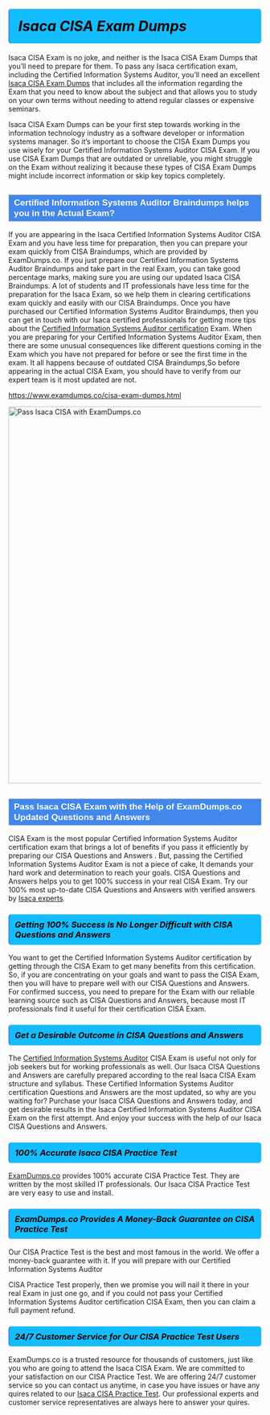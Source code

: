 <h1>                <strong><span style="display: block; color: #000000; background: #14BDFF; border: 0.5px solid #AED6F1; border-left: 3px solid #3498DB; padding: .6em; border-radius: 6px;">                     <em>Isaca CISA <span class="exam_variation">Exam Dumps</span> </em>                </span></strong>            </h1>                        <p>Isaca CISA Exam is no joke, and neither is the Isaca CISA <span class="exam_variation">Exam Dumps</span> that you’ll need to prepare for them. To pass any Isaca certification exam,             including the Certified Information Systems Auditor, you’ll need an excellent <a href="https://www.examdumps.co/cisa-exam-dumps.html">Isaca CISA <span class="exam_variation">Exam Dumps</span></a> that includes             all the information regarding the Exam that you need to know about the subject and that allows you to study on your own terms             without needing to attend regular classes or expensive seminars.</p>                        <p>Isaca CISA <span class="exam_variation">Exam Dumps</span> can be your first step towards working in the information technology industry as a software developer or             information systems manager. So it’s important to choose the CISA <span class="exam_variation">Exam Dumps</span> you use wisely for your             Certified Information Systems Auditor CISA Exam. If you use CISA <span class="exam_variation">Exam Dumps</span>             that are outdated or unreliable, you might struggle on the Exam without realizing it because these types of CISA <span class="exam_variation">Exam Dumps</span>             might include incorrect information or skip key topics completely.</p>                        <h2 style="background: #4287ec; border: 1px solid #cccccc; padding: 5px 10px;">                <span style="color: #ffffff;">                    <span style="font-size: 11pt;">                        <span style="line-height: normal;">                            <span style="font-family: Calibri,sans-serif;">                                <strong>                                    <span style="font-size: 13.0pt;">Certified Information Systems Auditor <span class="exam_variation2">Braindumps</span> helps you in the Actual Exam?</span>                                </strong>                            </span>                        </span>                    </span>                </span>            </h2>                        <p>If you are appearing in the Isaca Certified Information Systems Auditor CISA Exam and             you have less time for preparation, then you can prepare your exam quickly from CISA <span class="exam_variation2">Braindumps</span>, which are provided by ExamDumps.co.             If you just prepare our Certified Information Systems Auditor <span class="exam_variation2">Braindumps</span> and take part in the real Exam, you can take good percentage marks, making sure you are             using our updated Isaca CISA <span class="exam_variation2">Braindumps</span>. A lot of students and IT professionals have less time for the preparation for the Isaca Exam,             so we help them in clearing certifications exam quickly and easily with our CISA <span class="exam_variation2">Braindumps</span>. Once you have purchased our             Certified Information Systems Auditor <span class="exam_variation2">Braindumps</span>, then you can get in touch with our             Isaca certified professionals for getting more tips about the <a href="https://www.examdumps.co/cisa-certification-exam-dumps.html">Certified Information Systems Auditor certification</a> Exam. When you are preparing for your              Certified Information Systems Auditor Exam, then there are some unusual consequences like different questions coming in the Exam which you have not prepared            for before or see the first time in the exam. It all happens because of outdated CISA <span class="exam_variation2">Braindumps</span>,So before appearing in the actual             CISA Exam, you should have to verify from our expert team is it most updated are not.</p>                        <p><a href="https://www.examdumps.co/cisa-exam-dumps.html">https://www.examdumps.co/cisa-exam-dumps.html</a></p>                        <p><a href="https://www.examdumps.co/"><img src="https://www.examdumps.co//images/banners/big-sale-20-percent-discount-offer-examdumps.jpg" class="postImage" alt="Pass Isaca CISA with ExamDumps.co" width="750"></a></p>                            <h2 style="background: #4287ec; border: 1px solid #cccccc; padding: 5px 10px;">                <span style="color: #ffffff;">                    <span style="font-size: 11pt;">                        <span style="line-height: normal;">                            <span style="font-family: Calibri,sans-serif;">                                <strong>                                    <span style="font-size: 13.0pt;">Pass Isaca CISA Exam with the Help of ExamDumps.co Updated <span class="exam_variation3">Questions and Answers</span></span>                                </strong>                            </span>                        </span>                    </span>                </span>            </h2>                        <p>CISA Exam is the most popular Certified Information Systems Auditor certification exam that brings a             lot of benefits if you pass it efficiently by preparing our CISA <span class="exam_variation3">Questions and Answers</span> . But, passing the Certified Information Systems Auditor Exam is not a piece of cake,             It demands your hard work and determination to reach your goals. CISA <span class="exam_variation3">Questions and Answers</span> helps you to get 100% success in your real CISA Exam.             Try our 100% most up-to-date CISA <span class="exam_variation3">Questions and Answers</span> with verified answers by <a href="https://www.examdumps.co/isaca-exam-dumps.html">Isaca experts</a>.</p>                        <h3>                <strong>                    <span style="display: block; color: #000000; background: #14BDFF; border: 0.5px solid #AED6F1; border-left: 3px solid #3498DB; padding: .6em; border-radius: 6px;">                        <em>Getting 100% Success Is No Longer Difficult with CISA <span class="exam_variation3">Questions and Answers</span></em>                    </span>                </strong>            </h3>                        <p>You want to get the Certified Information Systems Auditor certification by getting through the CISA Exam to get many benefits from this certification.             So, if you are concentrating on your goals and want to pass the CISA Exam, then you will have to prepare well with our CISA <span class="exam_variation3">Questions and Answers</span>.             For confirmed success, you need to prepare for the Exam with our reliable learning source such as CISA <span class="exam_variation3">Questions and Answers</span>, because most             IT professionals find it useful for their certification CISA Exam.</p>                        <h3>                <strong>                    <span style="display: block; color: #000000; background: #14BDFF; border: 0.5px solid #AED6F1; border-left: 3px solid #3498DB; padding: .6em; border-radius: 6px;">                        <em>Get a Desirable Outcome in CISA <span class="exam_variation3">Questions and Answers</span></em>                    </span>                </strong>            </h3>                        <p>The <a href="https://www.examdumps.co/cisa-exam-dumps.html">Certified Information Systems Auditor</a> CISA Exam is useful not only for job seekers but             for working professionals as well. Our Isaca CISA <span class="exam_variation3">Questions and Answers</span> are carefully prepared according to the real Isaca CISA Exam structure and syllabus.             These Certified Information Systems Auditor certification <span class="exam_variation3">Questions and Answers</span> are the most updated, so why are you waiting for? Purchase your Isaca CISA <span class="exam_variation3">Questions and Answers</span> today,             and get desirable results in the Isaca Certified Information Systems Auditor CISA Exam on the first attempt.             And enjoy your success with the help of our Isaca CISA <span class="exam_variation3">Questions and Answers</span>.</p>                        <h3>                <strong>                    <span style="display: block; color: #000000; background: #14BDFF; border: 0.5px solid #AED6F1; border-left: 3px solid #3498DB; padding: .6em; border-radius: 6px;">                        <em>100% Accurate Isaca CISA <span class="exam_variation4">Practice Test</span></em>                    </span>                </strong>            </h3>                        <p><a href="https://www.examdumps.co/">ExamDumps.co</a> provides 100% accurate CISA <span class="exam_variation4">Practice Test</span>. They are written by the most skilled IT professionals.             Our Isaca CISA <span class="exam_variation4">Practice Test</span> are very easy to use and install.</p>                        <h3>                <strong>                    <span style="display: block; color: #000000; background: #14BDFF; border: 0.5px solid #AED6F1; border-left: 3px solid #3498DB; padding: .6em; border-radius: 6px;">                        <em>ExamDumps.co Provides A Money-Back Guarantee on  CISA <span class="exam_variation4">Practice Test</span></em>                    </span>                </strong>            </h3>                        <p>Our CISA <span class="exam_variation4">Practice Test</span> is the best and most famous in the world. We offer a money-back guarantee with it.             If you will prepare with our Certified Information Systems Auditor</p>            <p>CISA <span class="exam_variation4">Practice Test</span> properly, then we promise you will nail it there in your real Exam in just one go, and             if you could not pass your Certified Information Systems Auditor certification CISA Exam, then you can claim a full payment refund.</p>                        <h3>                <strong>                    <span style="display: block; color: #000000; background: #14BDFF; border: 0.5px solid #AED6F1; border-left: 3px solid #3498DB; padding: .6em; border-radius: 6px;">                        <em>24/7 Customer Service for Our CISA <span class="exam_variation4">Practice Test</span> Users</em>                    </span>                </strong>            </h3>                        <p>ExamDumps.co is a trusted resource for thousands of customers, just like you who are going to attend the Isaca CISA Exam.             We are committed to your satisfaction on our CISA <span class="exam_variation4">Practice Test</span>. We are offering 24/7 customer service so you can contact us anytime,             in case you have issues or have any quires related to our <a href="https://www.examdumps.co/cisa-exam-dumps.html">Isaca CISA <span class="exam_variation4">Practice Test</span></a>. Our professional experts and customer service             representatives are always here to answer your quires.</p>                    
